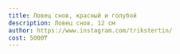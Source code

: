 ```yaml
---
title: Ловец снов, красный и голубой
description: Ловец снов, 12 см
author: https://www.instagram.com/trikstertin/
cost: 5000₸
---
```

